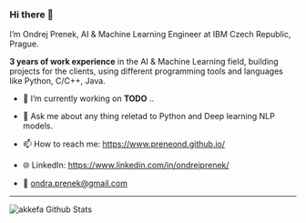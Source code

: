 ### Hi there 👋

I’m Ondrej Prenek, AI & Machine Learning Engineer at IBM Czech Republic, Prague.

**3 years of work experience** in the AI & Machine Learning field, building projects for the clients, using different programming tools and languages like Python, C/C++, Java.

- 🔭 I’m currently working on **TODO** ..

- 💬 Ask me about any thing reletad to Python and Deep learning NLP models.

- 📫 How to reach me: https://www.preneond.github.io/

- 🌐 LinkedIn: https://www.linkedin.com/in/ondrejprenek/

- 📧 ondra.prenek@gmail.com

---

<img align="left" alt="akkefa Github Stats" src="https://github-readme-stats.vercel.app/api?username=preneond&show_icons=true&hide_border=true" />
